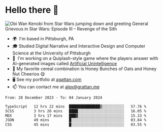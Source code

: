 <!--
**GameDog9988/GameDog9988** is a ✨ _special_ ✨ repository because its `README.md` (this file) appears on your GitHub profile.

Here are some ideas to get you started:

- 🔭 I’m currently working on ...
- 🌱 I’m currently learning ...
- 👯 I’m looking to collaborate on ...
- 🤔 I’m looking for help with ...
- 💬 Ask me about ...
- 📫 How to reach me: ...
- 😄 Pronouns: ...
- ⚡ Fun fact: ...
-->



Hello there 👋
==================================

![Obi Wan Kenobi from Star Wars jumping down and greeting General Grievous in Star Wars: Episode III – Revenge of the Sith](https://github.com/agrattan0820/agrattan0820/assets/51346343/689e56eb-29be-46a5-a079-28ea727b5f7e)


- 🌍  I'm based in Pittsburgh, PA
- 🎓  Studied Digital Narrative and Interactive Design and Computer Science at the University of Pittsburgh
- 👾  I'm working on a Quiplash-style game where the players answer with AI-generated images called [Artificial Unintelligence](https://github.com/agrattan0820/artificial-unintelligence)
- 🥣  My favorite cereal combination is Honey Bunches of Oats and Honey Nut Cheerios 😋
- 🖥️  See my portfolio at [agattan.com](http://agrattan.com/)
- 📫  You can contact me at [alex@grattan.me](mailto:alex@grattan.me)

<!--START_SECTION:waka-->

```txt
From: 28 December 2023 - To: 04 January 2024

TypeScript   12 hrs 22 mins  ██████████████▒░░░░░░░░░░   57.76 %
SCSS         3 hrs 26 mins   ████░░░░░░░░░░░░░░░░░░░░░   16.05 %
MDX          3 hrs 17 mins   ███▓░░░░░░░░░░░░░░░░░░░░░   15.33 %
JSON         49 mins         █░░░░░░░░░░░░░░░░░░░░░░░░   03.84 %
CSS          45 mins         █░░░░░░░░░░░░░░░░░░░░░░░░   03.55 %
```

<!--END_SECTION:waka-->
